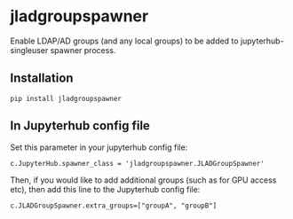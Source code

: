 # jladgroupspawner
Enable LDAP/AD groups (and any local groups) to be added to jupyterhub-singleuser spawner process.

## Installation

`pip install jladgroupspawner`

## In Jupyterhub config file

Set this parameter in your jupyterhub config file:

`c.JupyterHub.spawner_class = 'jladgroupspawner.JLADGroupSpawner'`

Then, if you would like to add additional groups (such as for GPU access etc), then add this line to the Jupyterhub config file:

`c.JLADGroupSpawner.extra_groups=["groupA", "groupB"]`

